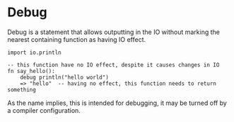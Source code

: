 # Debug

Debug is a statement that allows outputting in the IO without marking the nearest containing function as having IO effect.

```stick
import io.println

-- this function have no IO effect, despite it causes changes in IO
fn say_hello():
    debug println("hello world")
    => "hello"  -- having no effect, this function needs to return something
```

As the name implies, this is intended for debugging, it may be turned off by a compiler configuration.
